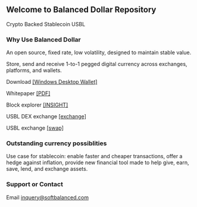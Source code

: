 ## Welcome to Balanced Dollar Repository

Crypto Backed Stablecoin USBL


### Why Use Balanced Dollar

An open source, fixed rate, low volatility, designed to maintain stable value.

Store, send and receive 1-to-1 pegged digital currency across exchanges, platforms, and wallets.

Download <a href="https://github.com/softbalanced/core/releases">[Windows Desktop Wallet]</a>

Whitepaper <a href="https://github.com/softbalanced/core/raw/gh-pages/bdollar_launch_whitepaper.pdf">[PDF]</a>

Block explorer <a href="https://softbalanced.com:3001/insight/blocks">[INSIGHT]</a>

USBL DEX exchange <a href="https://github.com/KomodoPlatform/atomicDEX-Desktop/releases">[exchange]</a>

USBL exchange <a href="http://swap.softbalanced.com/">[swap]</a>

### Outstanding currency possiblities

Use case for stablecoin: enable faster and cheaper transactions, offer a hedge against inflation, 
provide new financial tool made to help give, earn, save, lend, and exchange assets.

### Support or Contact

Email inquery@softbalanced.com
